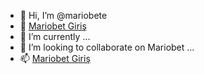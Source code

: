 - 👋 Hi, I’m @mariobete
- 👀 [Mariobet Giriş](https://twitter.com/___Mariobet)
- 🌱 I’m currently  ...
- 💞️ I’m looking to collaborate on Mariobet ...
- 📫 [Mariobet Giriş](https://twitter.com/Super_Mariobet)

<!---
mariobete/mariobete is a ✨ special ✨ repository because its `README.md` (this file) appears on your GitHub profile.
You can click the Preview link to take a look at your changes.
--->
